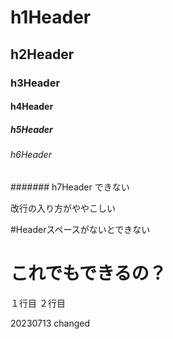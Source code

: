 # h1Header
## h2Header
### h3Header
#### h4Header
##### h5Header
###### h6Header
####### h7Header できない

改行の入り方がややこしい

#Headerスペースがないとできない

<h1>これでもできるの？</h1>

１行目
２行目


20230713 changed
